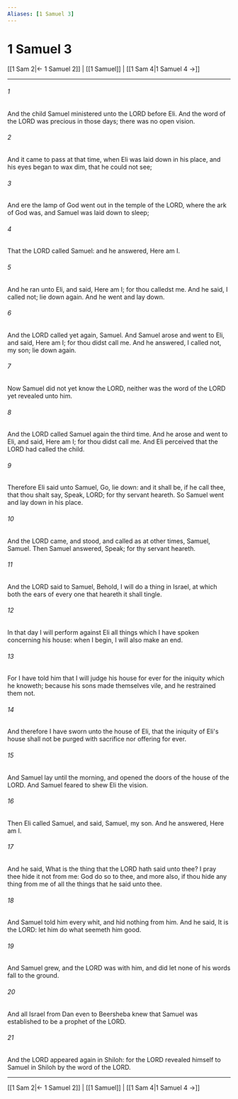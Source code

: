 ```yaml
---
Aliases: [1 Samuel 3]
---
```

# 1 Samuel 3

[[1 Sam 2|← 1 Samuel 2]] | [[1 Samuel]] | [[1 Sam 4|1 Samuel 4 →]]
***



###### 1 
And the child Samuel ministered unto the LORD before Eli. And the word of the LORD was precious in those days; there was no open vision. 

###### 2 
And it came to pass at that time, when Eli was laid down in his place, and his eyes began to wax dim, that he could not see; 

###### 3 
And ere the lamp of God went out in the temple of the LORD, where the ark of God was, and Samuel was laid down to sleep; 

###### 4 
That the LORD called Samuel: and he answered, Here am I. 

###### 5 
And he ran unto Eli, and said, Here am I; for thou calledst me. And he said, I called not; lie down again. And he went and lay down. 

###### 6 
And the LORD called yet again, Samuel. And Samuel arose and went to Eli, and said, Here am I; for thou didst call me. And he answered, I called not, my son; lie down again. 

###### 7 
Now Samuel did not yet know the LORD, neither was the word of the LORD yet revealed unto him. 

###### 8 
And the LORD called Samuel again the third time. And he arose and went to Eli, and said, Here am I; for thou didst call me. And Eli perceived that the LORD had called the child. 

###### 9 
Therefore Eli said unto Samuel, Go, lie down: and it shall be, if he call thee, that thou shalt say, Speak, LORD; for thy servant heareth. So Samuel went and lay down in his place. 

###### 10 
And the LORD came, and stood, and called as at other times, Samuel, Samuel. Then Samuel answered, Speak; for thy servant heareth. 

###### 11 
And the LORD said to Samuel, Behold, I will do a thing in Israel, at which both the ears of every one that heareth it shall tingle. 

###### 12 
In that day I will perform against Eli all things which I have spoken concerning his house: when I begin, I will also make an end. 

###### 13 
For I have told him that I will judge his house for ever for the iniquity which he knoweth; because his sons made themselves vile, and he restrained them not. 

###### 14 
And therefore I have sworn unto the house of Eli, that the iniquity of Eli's house shall not be purged with sacrifice nor offering for ever. 

###### 15 
And Samuel lay until the morning, and opened the doors of the house of the LORD. And Samuel feared to shew Eli the vision. 

###### 16 
Then Eli called Samuel, and said, Samuel, my son. And he answered, Here am I. 

###### 17 
And he said, What is the thing that the LORD hath said unto thee? I pray thee hide it not from me: God do so to thee, and more also, if thou hide any thing from me of all the things that he said unto thee. 

###### 18 
And Samuel told him every whit, and hid nothing from him. And he said, It is the LORD: let him do what seemeth him good. 

###### 19 
And Samuel grew, and the LORD was with him, and did let none of his words fall to the ground. 

###### 20 
And all Israel from Dan even to Beersheba knew that Samuel was established to be a prophet of the LORD. 

###### 21 
And the LORD appeared again in Shiloh: for the LORD revealed himself to Samuel in Shiloh by the word of the LORD.

***
[[1 Sam 2|← 1 Samuel 2]] | [[1 Samuel]] | [[1 Sam 4|1 Samuel 4 →]]
